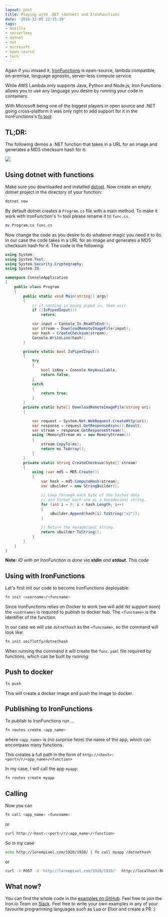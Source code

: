 ```yaml
---
layout: post
title: Playing with .NET (dotnet) and IronFunctions
date: '2016-12-05 22:15:39'
tags:
- mozilla
- serverless
- dotnet
- net
- microsoft
- open-source
- tech
---
```


Again if you missed it, [IronFunctions](https://github.com/iron-io/functions) is open-source, lambda compatible, on-premise, language agnostic, server-less compute service.

While AWS Lambda only supports Java, Python and Node.js, Iron Functions allows you to use any language you desire by running your code in containers.

With Microsoft being one of the biggest players in open source and .NET going cross-platform it was only right to add support for it in the IronFunctions's [fn tool](https://github.com/iron-io/functions/tree/master/fn).

## TL;DR:

The following demos a .NET function that takes in a URL for an image and generates a MD5 checksum hash for it:

![](/content/images/2016/12/ezgif-com-gif-maker.gif)

## Using dotnet with functions

Make sure you downloaded and installed [dotnet](https://www.microsoft.com/net/core). Now create an empty dotnet project in the directory of your function:

```bash
dotnet new
```

By default dotnet creates a ```Program.cs``` file with a main method. To make it work with IronFunction's `fn` tool please rename it to ```func.cs```.

```bash
mv Program.cs func.cs
```

Now change the code as you desire to do whatever magic you need it to do. In our case the code takes in a URL for an image and generates a MD5 checksum hash for it. The code is the following:

```cs
using System;
using System.Text;
using System.Security.Cryptography;
using System.IO;

namespace ConsoleApplication
{
    public class Program
    {
        public static void Main(string[] args)
        {
            // if nothing is being piped in, then exit
            if (!IsPipedInput())
                return;

            var input = Console.In.ReadToEnd();
            var stream = DownloadRemoteImageFile(input);
            var hash = CreateChecksum(stream);
            Console.WriteLine(hash);
        }

        private static bool IsPipedInput()
        {
            try
            {
                bool isKey = Console.KeyAvailable;
                return false;
            }
            catch
            {
                return true;
            }
        }
        private static byte[] DownloadRemoteImageFile(string uri)
        {

            var request = System.Net.WebRequest.CreateHttp(uri);
            var response = request.GetResponseAsync().Result;
            var stream = response.GetResponseStream();
            using (MemoryStream ms = new MemoryStream())
            {
                stream.CopyTo(ms);
                return ms.ToArray();
            }
        }
        private static string CreateChecksum(byte[] stream)
        {
            using (var md5 = MD5.Create())
            {
                var hash = md5.ComputeHash(stream);
                var sBuilder = new StringBuilder();

                // Loop through each byte of the hashed data
                // and format each one as a hexadecimal string.
                for (int i = 0; i < hash.Length; i++)
                {
                    sBuilder.Append(hash[i].ToString("x2"));
                }

                // Return the hexadecimal string.
                return sBuilder.ToString();
            }
        }
    }
}
```

**Note:**
*IO with an IronFunction is done via **stdin** and **stdout**. This code*

## Using with IronFunctions

Let's first init our code to become IronFunctions deployable:
```bash
fn init <username>/<funcname>
```

Since IronFunctions relies on Docker to work (we will add rkt support soon) the `<username>` is required to publish to docker hub. The `<funcname>` is the identifier of the function. 

In our case we will use `dotnethash` as the `<funcname>`, so the command will look like:

```bash
fn init seiflotfy/dotnethash
```

When running the command it will create the ```func.yaml``` file required by functions, which can be built by running:

## Push to docker
```bash
fn push
```

This will create a docker image and push the image to docker.

## Publishing to IronFunctions

To publish to IronFunctions run ...

```bash
fn routes create <app_name>
```

where `<app_name>` is (no surprise here) the name of the app, which can encompass many functions.

This creates a full path in the form of `http://<host>:<port>/r/<app_name>/<function>`

In my case, I will call the app ```myapp```:
```bash
fn routes create myapp
```
## Calling

Now you can 
```bash
fn call <app_name> <funcname>
```

or

```bash
curl http://<host>:<port>/r/<app_name>/<function>
```

So in my case

```bash
echo http://lorempixel.com/1920/1920/ | fn call myapp /dotnethash
```
or

```bash
curl -X POST -d 'http://lorempixel.com/1920/1920/'  http://localhost:8080/r/myapp/dotnethash
```

## What now?
You can find the whole code in the [examples on GitHub](https://github.com/iron-io/functions/tree/master/examples/hash). Feel free to join the Iron.io Team on [Slack](https://open-iron.herokuapp.com).
Feel free to write your own examples in any of your favourite programming languages such as Lua or Elixir and create a PR :)